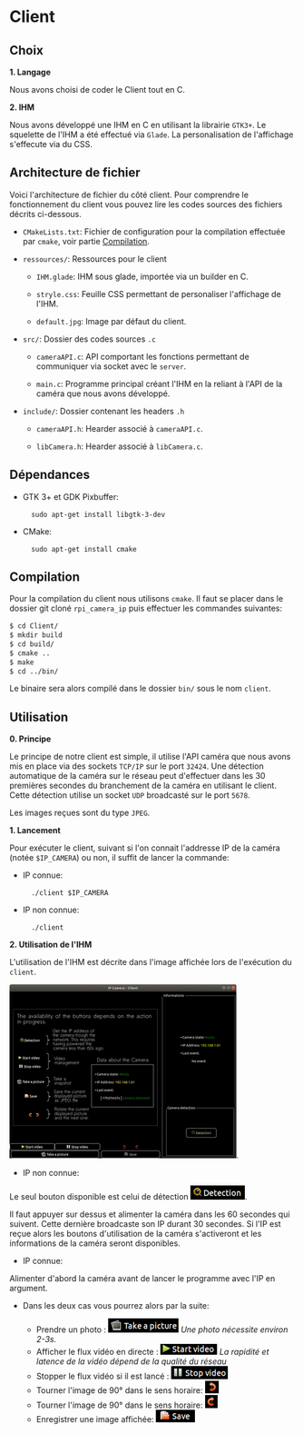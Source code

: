 Client
=====

Choix
-----

**1. Langage**

Nous avons choisi de coder le Client tout en C.

**2. IHM**

Nous avons développé une IHM en C en utilisant la librairie `GTK3+`. Le squelette de l'IHM a été effectué via `Glade`. La personalisation de l'affichage s'effecute via du CSS.

Architecture de fichier
---

Voici l'architecture de fichier du côté client. Pour comprendre le fonctionnement du client vous pouvez lire les codes sources des fichiers décrits ci-dessous.

* `CMakeLists.txt`: Fichier de configuration pour la compilation effectuée par `cmake`, voir partie [Compilation](#C).

* `ressources/`: Ressources pour le client

	* `IHM.glade`: IHM sous glade, importée via un builder en C.
	
	* `stryle.css`: Feuille CSS permettant de personaliser l'affichage de l'IHM.
	
	* `default.jpg`: Image par défaut du client.

* `src/`: Dossier des codes sources `.c`
	
	* `cameraAPI.c`: API comportant les fonctions permettant de communiquer via socket avec le `server`.

	* `main.c`: Programme principal créant l'IHM en la reliant à l'API de la caméra que nous avons développé.

* `include/`: Dossier contenant les headers `.h`

	* `cameraAPI.h`: Hearder associé à `cameraAPI.c`.
	
	* `libCamera.h`: Hearder associé à `libCamera.c`.
	


Dépendances
---

* GTK 3+ et GDK Pixbuffer:

		sudo apt-get install libgtk-3-dev

* CMake:
	
		sudo apt-get install cmake

<a name=C>Compilation</a>
---

Pour la compilation du client nous utilisons `cmake`. Il faut se placer dans le dossier git cloné `rpi_camera_ip` puis effectuer les commandes suivantes:

	$ cd Client/
	$ mkdir build
	$ cd build/
	$ cmake ..
	$ make
	$ cd ../bin/

Le binaire sera alors compilé dans le dossier `bin/` sous le nom `client`.

Utilisation
-----

**0. Principe**

Le principe de notre client est simple, il utilise l'API caméra que nous avons mis en place via des sockets `TCP/IP` sur le port `32424`. Une détection automatique de la caméra sur le réseau peut d'effectuer dans les 30 premières secondes du branchement de la caméra en utilisant le client. Cette détection utilise un socket `UDP` broadcasté sur le port `5678`.

Les images reçues sont du type `JPEG`.

**1. Lancement**

Pour exécuter le client, suivant si l'on connait l'addresse IP de la caméra (notée `$IP_CAMERA`) ou non, il suffit de lancer la commande:

* IP connue: 
	
		./client $IP_CAMERA

* IP non connue: 
		
		./client
		
**2. Utilisation de l'IHM**

L'utilisation de l'IHM est décrite dans l'image affichée lors de l'exécution du `client`.

![](../Resources/client_view.png).

* IP non connue:

Le seul bouton disponible est celui de détection ![](../Resources/detection.png).

Il faut appuyer sur dessus et alimenter la caméra dans les 60 secondes qui suivent. Cette dernière broadcaste son IP durant 30 secondes. Si l'IP est reçue alors les boutons d'utilisation de la caméra s'activeront et les informations de la caméra seront disponibles.

* IP connue: 

Alimenter d'abord la caméra avant de lancer le programme avec l'IP en argument.

* Dans les deux cas vous pourrez alors par la suite:
	
	* Prendre un photo : ![](../Resources/take_picture.png) _Une photo nécessite environ 2-3s._ 
	* Afficher le flux vidéo en directe : ![](../Resources/start_video.png)  _La rapidité et latence de la vidéo dépend de la qualité du réseau_
	* Stopper le flux vidéo si il est lancé : ![](../Resources/stop_video.png)
	* Tourner l'image de 90° dans le sens horaire: ![](../Resources/left_rotation.png)
	* Tourner l'image de 90° dans le sens horaire: ![](../Resources/right_rotation.png)
	* Enregistrer une image affichée: ![](../Resources/save.png)

